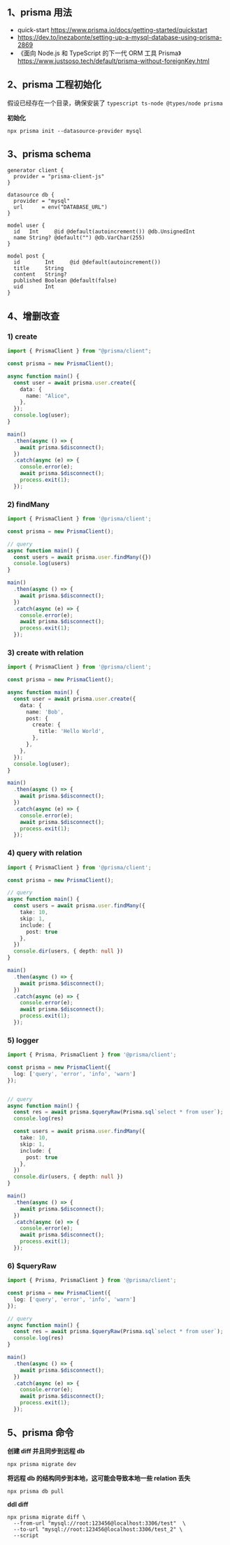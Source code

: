 ## 1、prisma 用法

- quick-start https://www.prisma.io/docs/getting-started/quickstart
- https://dev.to/inezabonte/setting-up-a-mysql-database-using-prisma-2869
- 《面向 Node.js 和 TypeScript 的下一代 ORM 工具 Prisma》 https://www.justsoso.tech/default/prisma-without-foreignKey.html

## 2、prisma 工程初始化

假设已经存在一个目录，确保安装了 `typescript ts-node @types/node prisma`

**初始化**

```
npx prisma init --datasource-provider mysql
```

## 3、prisma schema

```prisma
generator client {
  provider = "prisma-client-js"
}

datasource db {
  provider = "mysql"
  url      = env("DATABASE_URL")
}

model user {
  id   Int     @id @default(autoincrement()) @db.UnsignedInt
  name String? @default("") @db.VarChar(255)
}

model post {
  id        Int     @id @default(autoincrement())
  title     String
  content   String?
  published Boolean @default(false)
  uid       Int
}
```

## 4、增删改查

### 1) create

```ts
import { PrismaClient } from "@prisma/client";

const prisma = new PrismaClient();

async function main() {
  const user = await prisma.user.create({
    data: {
      name: "Alice",
    },
  });
  console.log(user);
}

main()
  .then(async () => {
    await prisma.$disconnect();
  })
  .catch(async (e) => {
    console.error(e);
    await prisma.$disconnect();
    process.exit(1);
  });
```

### 2) findMany
```ts
import { PrismaClient } from '@prisma/client';

const prisma = new PrismaClient();

// query
async function main() {
  const users = await prisma.user.findMany({})
  console.log(users)
}

main()
  .then(async () => {
    await prisma.$disconnect();
  })
  .catch(async (e) => {
    console.error(e);
    await prisma.$disconnect();
    process.exit(1);
  });

```

### 3) create  with relation

```ts
import { PrismaClient } from '@prisma/client';

const prisma = new PrismaClient();

async function main() {
  const user = await prisma.user.create({
    data: {
      name: 'Bob',
      post: {
        create: {
          title: 'Hello World',
        },
      },
    },
  });
  console.log(user);
}

main()
  .then(async () => {
    await prisma.$disconnect();
  })
  .catch(async (e) => {
    console.error(e);
    await prisma.$disconnect();
    process.exit(1);
  });

```

### 4) query with relation
```ts
import { PrismaClient } from '@prisma/client';

const prisma = new PrismaClient();

// query
async function main() {
  const users = await prisma.user.findMany({
    take: 10,
    skip: 1,
    include: {
      post: true
    },
  })
  console.dir(users, { depth: null })
}

main()
  .then(async () => {
    await prisma.$disconnect();
  })
  .catch(async (e) => {
    console.error(e);
    await prisma.$disconnect();
    process.exit(1);
  });
```

### 5) logger

```ts
import { Prisma, PrismaClient } from '@prisma/client';

const prisma = new PrismaClient({
  log: ['query', 'error', 'info', 'warn']
});


// query
async function main() {
  const res = await prisma.$queryRaw(Prisma.sql`select * from user`);
  console.log(res)

  const users = await prisma.user.findMany({
    take: 10,
    skip: 1,
    include: {
      post: true
    },
  })
  console.dir(users, { depth: null })
}

main()
  .then(async () => {
    await prisma.$disconnect();
  })
  .catch(async (e) => {
    console.error(e);
    await prisma.$disconnect();
    process.exit(1);
  });

```

### 6) $queryRaw

```ts
import { Prisma, PrismaClient } from '@prisma/client';

const prisma = new PrismaClient({
  log: ['query', 'error', 'info', 'warn']
});

// query
async function main() {
  const res = await prisma.$queryRaw(Prisma.sql`select * from user`);
  console.log(res)
}

main()
  .then(async () => {
    await prisma.$disconnect();
  })
  .catch(async (e) => {
    console.error(e);
    await prisma.$disconnect();
    process.exit(1);
  });
```

## 5、prisma 命令

**创建 diff 并且同步到远程 db**

```
npx prisma migrate dev
```

**将远程 db 的结构同步到本地，这可能会导致本地一些 relation 丢失**

```
npx prisma db pull
```

**ddl diff**

```
npx prisma migrate diff \
  --from-url "mysql://root:123456@localhost:3306/test"  \
  --to-url "mysql://root:123456@localhost:3306/test_2" \
  --script
```